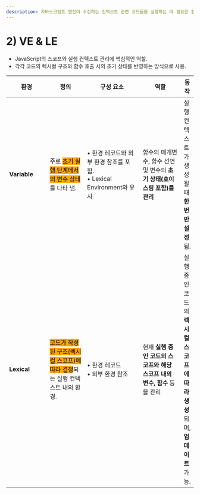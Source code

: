```yaml
---
description: 자바스크립트 엔진이 수집하는 컨텍스트 관련 코드들을 실행하는 데 필요한 환경 정보.
---
```


# 2) VE & LE

* JavaScript의 스코프와 실행 컨텍스트 관리에 핵심적인 역할.
* 각각 코드의 렉시컬 구조와 함수 호출 시의 초기 상태를 반영하는 방식으로 사용.

<table><thead><tr><th width="114">환경</th><th width="130">정의</th><th width="162">구성 요소</th><th width="147">역할</th><th>동작</th></tr></thead><tbody><tr><td><strong>Variable</strong></td><td>주로 <mark style="background-color:orange;">초기 실행 단계에서의 변수 상태</mark>를 나타 냄.</td><td>• 환경 레코드와 외부 환경 참조를 포함.<br>• Lexical Environment와 유사.</td><td>함수의 매개변수, 함수 선언 및 변수의 <strong>초기 상태(호이스팅 포함)를 관리</strong></td><td>실행 컨텍스트가 생성될 때 <strong>한 번만 설정</strong>됨.</td></tr><tr><td><strong>Lexical</strong></td><td><mark style="background-color:orange;">코드가 작성된 구조(렉시컬 스코프)에 따라 결정</mark>되는 실행 컨텍스트 내의 환경.</td><td>• 환경 레코드 <br>• 외부 환경 참조 </td><td>현재 <strong>실행 중인 코드의 스코프와 해당 스코프 내의 변수, 함수</strong> 등을 관리</td><td>실행 중인 코드의 <strong>렉시컬 스코프에 따라 생성</strong>되며, <strong>업데이트</strong> 가능.</td></tr></tbody></table>

